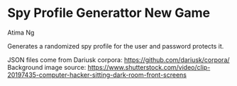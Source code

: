 # Spy Profile Generattor New Game

Atima Ng

Generates a randomized spy profile for the user and password protects it.

JSON files come from Dariusk corpora: https://github.com/dariusk/corpora/
Background image source: https://www.shutterstock.com/video/clip-20197435-computer-hacker-sitting-dark-room-front-screens

